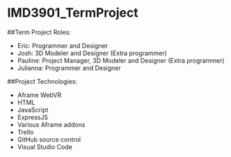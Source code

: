 # IMD3901_TermProject

##Term Project Roles:
  - Eric: Programmer and Designer
  - Josh: 3D Modeler and Designer (Extra programmer)
  - Pauline: Project Manager, 3D Modeler and Designer (Extra programmer) 
  - Julianna: Programmer and Designer

##Project Technologies:
  - Aframe WebVR
  - HTML
  - JavaScript
  - ExpressJS
  - Various Aframe addons
  - Trello
  - GitHub source control
  - Visual Studio Code
  
